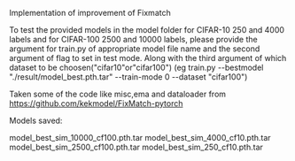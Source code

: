 Implementation of improvement of Fixmatch

To test the provided models in the model folder for CIFAR-10 250 and 4000 labels and for CIFAR-100 2500 and 10000 labels, please provide the argument for train.py of appropriate model file name and the second argument of flag to set in test mode.
Along with the third argument of which dataset to be choosen("cifar10"or"cifar100")
(eg train.py --bestmodel "./result/model_best.pth.tar" --train-mode 0 --dataset "cifar100")

Taken some of the code like misc,ema and dataloader from https://github.com/kekmodel/FixMatch-pytorch


Models saved:

model_best_sim_10000_cf100.pth.tar
model_best_sim_4000_cf10.pth.tar
model_best_sim_2500_cf100.pth.tar
model_best_sim_250_cf10.pth.tar